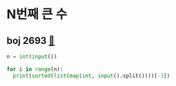 # N번째 큰 수

## boj 2693 [:link:](https://www.acmicpc.net/problem/2693)

```py
n = int(input())

for i in range(n):
  print(sorted(list(map(int, input().split())))[-3])
```
